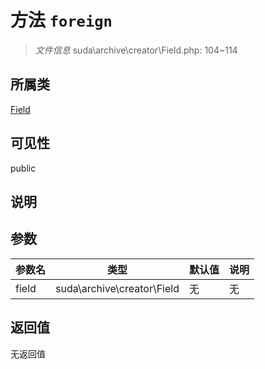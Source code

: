# 方法 `foreign`

> *文件信息* suda\archive\creator\Field.php: 104~114

## 所属类 

[Field](../Field.md)

## 可见性

public

## 说明



## 参数


| 参数名 | 类型 | 默认值 | 说明 |
|--------|-----|-------|-------|
| field |  suda\archive\creator\Field | 无 | 无 |



## 返回值

无返回值
